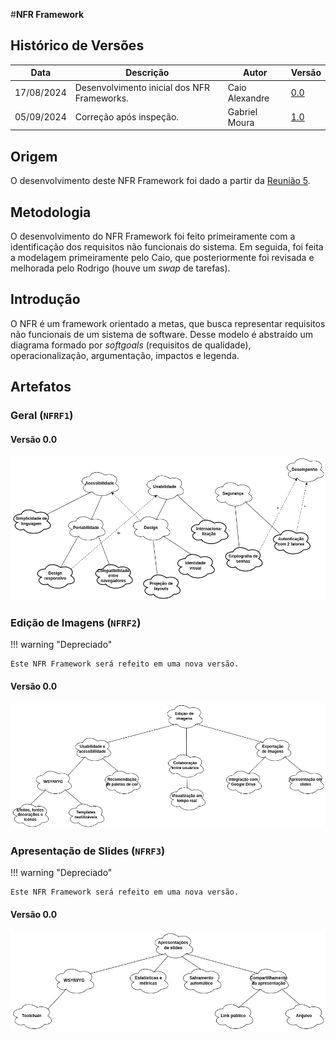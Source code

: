 #__NFR Framework__

## Histórico de Versões

| Data       | Descrição                                   | Autor          | Versão |
|------------|---------------------------------------------|----------------|--------|
| 17/08/2024 | Desenvolvimento inicial dos NFR Frameworks. | Caio Alexandre | [0.0](nfr-framework.md) |
| 05/09/2024 | Correção após inspeção. | Gabriel Moura | [1.0](../analise/correcoes/nfr-framework_corrigido.md) |

## Origem

O desenvolvimento deste NFR Framework foi dado a partir da
[Reunião 5](../atas/reuniao5.md).

## Metodologia

O desenvolvimento do NFR Framework foi feito primeiramente com a identificação
dos requisitos não funcionais do sistema. Em seguida, foi feita a modelagem
primeiramente pelo Caio, que posteriormente foi revisada e melhorada pelo
Rodrigo (houve um *swap* de tarefas).

## Introdução

O NFR é um framework orientado a metas, que busca representar requisitos não
funcionais de um sistema de software. Desse modelo é abstraído um diagrama
formado por *softgoals* (requisitos de qualidade), operacionalização,
argumentação, impactos e legenda.

## Artefatos

### Geral (`NFRF1`)

#### Versão 0.0

![NFR Framework - Geral](../images/nfr-framework/v0.1/geral.png)

### Edição de Imagens (`NFRF2`)

!!! warning "Depreciado"

    Este NFR Framework será refeito em uma nova versão.

#### Versão 0.0

![NFR Framework - Edição de Imagens](../images/nfr-framework/v0.0/edicao-de-imagens.png)

### Apresentação de Slides (`NFRF3`)

!!! warning "Depreciado"

    Este NFR Framework será refeito em uma nova versão.

#### Versão 0.0

![NFR Framework - Edição de Imagens](../images/nfr-framework/v0.0/apresentacao-de-slides.png)
